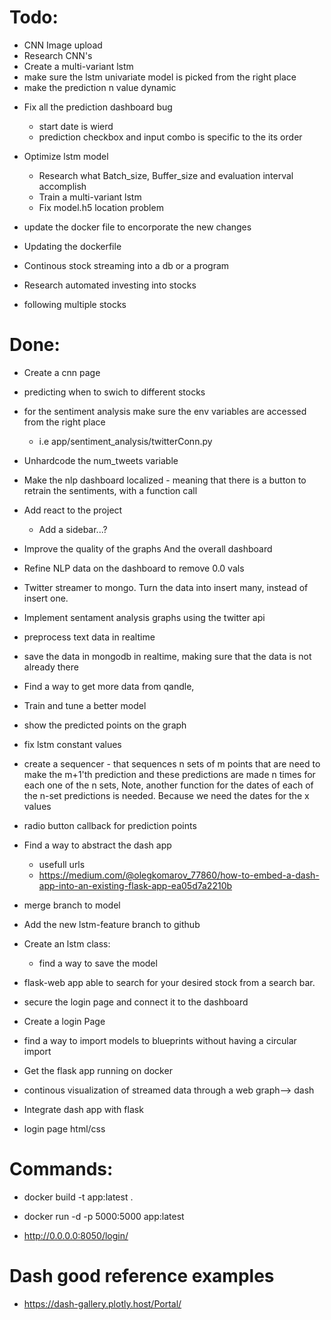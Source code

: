 # Todo:

- CNN Image upload
- Research CNN's
- Create a multi-variant lstm
- make sure the lstm univariate model is picked from the right place
- make the prediction n value dynamic

* Fix all the prediction dashboard bug

  - start date is wierd
  - prediction checkbox and input combo is specific to the its order

* Optimize lstm model

  - Research what Batch_size, Buffer_size and evaluation interval accomplish
  - Train a multi-variant lstm
  - Fix model.h5 location problem

- update the docker file to encorporate the new changes

- Updating the dockerfile

- Continous stock streaming into a db or a program

- Research automated investing into stocks

- following multiple stocks

# Done:

- Create a cnn page
- predicting when to swich to different stocks
- for the sentiment analysis make sure the env variables are accessed from the right place
  - i.e app/sentiment_analysis/twitterConn.py
- Unhardcode the num_tweets variable
- Make the nlp dashboard localized - meaning that there is a button to retrain the sentiments, with a function call
- Add react to the project
  - Add a sidebar...?
- Improve the quality of the graphs And the overall dashboard
- Refine NLP data on the dashboard to remove 0.0 vals
- Twitter streamer to mongo. Turn the data into insert many, instead of insert one.
- Implement sentament analysis graphs using the twitter api
- preprocess text data in realtime
- save the data in mongodb in realtime, making sure that the data is not already there

- Find a way to get more data from qandle,

- Train and tune a better model

- show the predicted points on the graph

- fix lstm constant values

- create a sequencer - that sequences n sets of m points that are need to make the m+1'th prediction and these predictions
  are made n times for each one of the n sets,
  Note, another function for the dates of each of the n-set predictions is needed. Because we need the dates for the x values

* radio button callback for prediction points

* Find a way to abstract the dash app

  - usefull urls
  - https://medium.com/@olegkomarov_77860/how-to-embed-a-dash-app-into-an-existing-flask-app-ea05d7a2210b

* merge branch to model

* Add the new lstm-feature branch to github

* Create an lstm class:

  - find a way to save the model

* flask-web app able to search for your desired stock from a search bar.

* secure the login page and connect it to the dashboard

* Create a login Page

* find a way to import models to blueprints without having a circular import

* Get the flask app running on docker

* continous visualization of streamed data through a web graph--> dash

* Integrate dash app with flask

* login page html/css

# Commands:

- docker build -t app:latest .
- docker run -d -p 5000:5000 app:latest

- http://0.0.0.0:8050/login/

# Dash good reference examples

- https://dash-gallery.plotly.host/Portal/
